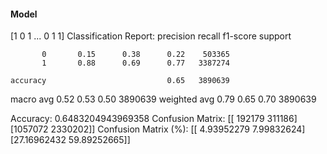 #### Model
[1 0 1 ... 0 1 1]
Classification Report:
              precision    recall  f1-score   support

           0       0.15      0.38      0.22    503365
           1       0.88      0.69      0.77   3387274

    accuracy                           0.65   3890639
   macro avg       0.52      0.53      0.50   3890639
weighted avg       0.79      0.65      0.70   3890639

Accuracy: 0.6483204943969358
Confusion Matrix:
[[ 192179  311186]
 [1057072 2330202]]
Confusion Matrix (%):
[[ 4.93952279  7.99832624]
 [27.16962432 59.89252665]]
